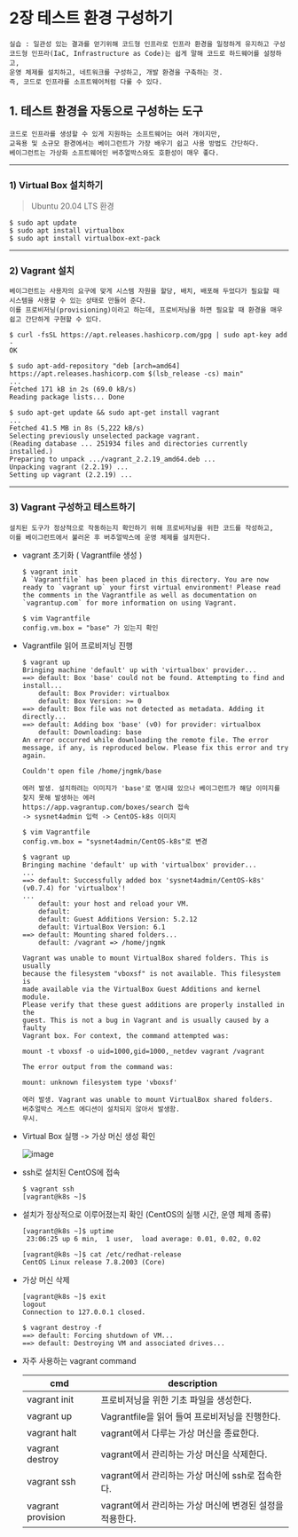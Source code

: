 # 2장 테스트 환경 구성하기

```
실습 : 일관성 있는 결과를 얻기위해 코드형 인프라로 인프라 환경을 일정하게 유지하고 구성
코드형 인프라(IaC, Infrastructure as Code)는 쉽게 말해 코드로 하드웨어를 설정하고,
운영 체제를 설치하고, 네트워크를 구성하고, 개발 환경을 구축하는 것.
즉, 코드로 인프라를 소프트웨어처럼 다룰 수 있다.
```

## 1. 테스트 환경을 자동으로 구성하는 도구

```
코드로 인프라를 생성할 수 있게 지원하는 소프트웨어는 여러 개이지만,
교육용 및 소규모 환경에서는 베이그런트가 가장 배우기 쉽고 사용 방법도 간단하다.
베이그런트는 가상화 소프트웨어인 버추얼박스와도 호환성이 매우 좋다.
```

---

### 1) Virtual Box 설치하기

> Ubuntu 20.04 LTS 환경

```
$ sudo apt update
$ sudo apt install virtualbox
$ sudo apt install virtualbox-ext-pack
```

---

### 2) Vagrant 설치

```
베이그런트는 사용자의 요구에 맞게 시스템 자원을 할당, 배치, 배포해 두었다가 필요할 때 시스템을 사용할 수 있는 상태로 만들어 준다.
이를 프로비저닝(provisioning)이라고 하는데, 프로비저닝을 하면 필요할 때 환경을 매우 쉽고 간단하게 구현할 수 있다.
```

```
$ curl -fsSL https://apt.releases.hashicorp.com/gpg | sudo apt-key add -
OK

$ sudo apt-add-repository "deb [arch=amd64] https://apt.releases.hashicorp.com $(lsb_release -cs) main"
...
Fetched 171 kB in 2s (69.0 kB/s)
Reading package lists... Done

$ sudo apt-get update && sudo apt-get install vagrant
...
Fetched 41.5 MB in 8s (5,222 kB/s)                                             
Selecting previously unselected package vagrant.
(Reading database ... 251934 files and directories currently installed.)
Preparing to unpack .../vagrant_2.2.19_amd64.deb ...
Unpacking vagrant (2.2.19) ...
Setting up vagrant (2.2.19) ...
```

---

### 3) Vagrant 구성하고 테스트하기

```
설치된 도구가 정상적으로 작동하는지 확인하기 위해 프로비저닝을 위한 코드를 작성하고,
이를 베이그런트에서 불러온 후 버추얼박스에 운영 체제를 설치한다.
```

- vagrant 초기화 ( Vagrantfile 생성 )

  ```
  $ vagrant init
  A `Vagrantfile` has been placed in this directory. You are now
  ready to `vagrant up` your first virtual environment! Please read
  the comments in the Vagrantfile as well as documentation on
  `vagrantup.com` for more information on using Vagrant.
  
  $ vim Vagrantfile
  config.vm.box = "base" 가 있는지 확인
  ```

- Vagrantfile 읽어 프로비저닝 진행

  ```
  $ vagrant up
  Bringing machine 'default' up with 'virtualbox' provider...
  ==> default: Box 'base' could not be found. Attempting to find and install...
      default: Box Provider: virtualbox
      default: Box Version: >= 0
  ==> default: Box file was not detected as metadata. Adding it directly...
  ==> default: Adding box 'base' (v0) for provider: virtualbox
      default: Downloading: base
  An error occurred while downloading the remote file. The error
  message, if any, is reproduced below. Please fix this error and try
  again.
  
  Couldn't open file /home/jngmk/base
  
  에러 발생. 설치하려는 이미지가 'base'로 명시돼 있으나 베이그런트가 해당 이미지를 찾지 못해 발생하는 에러
  https://app.vagrantup.com/boxes/search 접속
  -> sysnet4admin 입력 -> CentOS-k8s 이미지
  ```

  ```
  $ vim Vagrantfile
  config.vm.box = "sysnet4admin/CentOS-k8s"로 변경
  
  $ vagrant up
  Bringing machine 'default' up with 'virtualbox' provider...
  ...
  ==> default: Successfully added box 'sysnet4admin/CentOS-k8s' (v0.7.4) for 'virtualbox'!
  ...
      default: your host and reload your VM.
      default: 
      default: Guest Additions Version: 5.2.12
      default: VirtualBox Version: 6.1
  ==> default: Mounting shared folders...
      default: /vagrant => /home/jngmk
  
  Vagrant was unable to mount VirtualBox shared folders. This is usually
  because the filesystem "vboxsf" is not available. This filesystem is
  made available via the VirtualBox Guest Additions and kernel module.
  Please verify that these guest additions are properly installed in the
  guest. This is not a bug in Vagrant and is usually caused by a faulty
  Vagrant box. For context, the command attempted was:
  
  mount -t vboxsf -o uid=1000,gid=1000,_netdev vagrant /vagrant
  
  The error output from the command was:
  
  mount: unknown filesystem type 'vboxsf'
  
  에러 발생. Vagrant was unable to mount VirtualBox shared folders.
  버추얼박스 게스트 에디션이 설치되지 않아서 발생함.
  무시.
  ```

- Virtual Box 실행 -> 가상 머신 생성 확인

  ![image](https://user-images.githubusercontent.com/87686562/152541816-bc82f0ec-191f-4c16-acda-5b5ae7f3c681.png)

- ssh로 설치된 CentOS에 접속

  ```
  $ vagrant ssh
  [vagrant@k8s ~]$ 
  ```

- 설치가 정상적으로 이루어졌는지 확인 (CentOS의 실행 시간, 운영 체제 종류)

  ```
  [vagrant@k8s ~]$ uptime
   23:06:25 up 6 min,  1 user,  load average: 0.01, 0.02, 0.02
  
  [vagrant@k8s ~]$ cat /etc/redhat-release
  CentOS Linux release 7.8.2003 (Core)
  ```

- 가상 머신 삭제

  ```
  [vagrant@k8s ~]$ exit
  logout
  Connection to 127.0.0.1 closed.
  
  $ vagrant destroy -f
  ==> default: Forcing shutdown of VM...
  ==> default: Destroying VM and associated drives...
  ```

- 자주 사용하는 vagrant command

  | cmd               | description                                              |
  | ----------------- | -------------------------------------------------------- |
  | vagrant init      | 프로비저닝을 위한 기초 파일을 생성한다.                  |
  | vagrant up        | Vagrantfile을 읽어 들여 프로비저닝을 진행한다.           |
  | vagrant halt      | vagrant에서 다루는 가상 머신을 종료한다.                 |
  | vagrant destroy   | vagrant에서 관리하는 가상 머신을 삭제한다.               |
  | vagrant ssh       | vagrant에서 관리하는 가상 머신에 ssh로 접속한다.         |
  | vagrant provision | vagrant에서 관리하는 가상 머신에 변경된 설정을 적용한다. |

  

